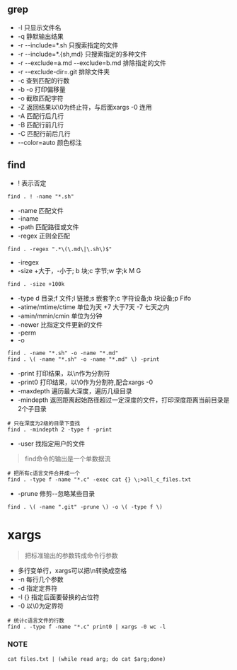 ## grep
* -l 只显示文件名
* -q 静默输出结果
* -r --include=\*.sh 只搜索指定的文件
* -r --include=\*.{sh,md} 只搜索指定的多种文件
* -r --exclude=a.md --exclude=b.md 排除指定的文件
* -r --exclude-dir=.git 排除文件夹
* -c 查到匹配的行数
* -b -o 打印偏移量
* -o 截取匹配字符
* -Z 返回结果以\0为终止符，与后面xargs -0 连用
* -A 匹配行后几行
* -B 匹配行前几行
* -C 匹配行前后几行
* --color=auto 颜色标注

## find
* ! 表示否定
```
find . ! -name "*.sh"
```
* -name 匹配文件
* -iname
* -path 匹配路径或文件
* -regex 正则全匹配 
```
find . -regex ".*\(\.md\|\.sh\)$"
```
* -iregex 
* -size +大于，-小于; b 块;c 字节;w 字;k M G 
```
find . -size +100k
```
* -type d 目录;f 文件;l 链接;s 嵌套字;c 字符设备;b 块设备;p Fifo
* -atime/mtime/ctime 单位为天  +7 大于7天  -7 七天之内
* -amin/mmin/cmin 单位为分钟
* -newer 比指定文件更新的文件
* -perm
* -o 
```
find . -name "*.sh" -o -name "*.md"
find . \( -name "*.sh" -o -name "*.md" \) -print
```
* -print 打印结果，以\n作为分割符
* -print0 打印结果，以\0作为分割符,配合xargs -0
* -maxdepth 遍历最大深度，遍历几级目录
* -mindepth 返回距离起始路径超过一定深度的文件，打印深度距离当前目录是2个子目录
```
# 只在深度为2级的目录下查找
find . -mindepth 2 -type f -print
```
* -user 找指定用户的文件
> find命令的输出是一个单数据流
```
# 把所有c语言文件合并成一个
find . -type f -name "*.c" -exec cat {} \;>all_c_files.txt
```
* -prune 修剪--忽略某些目录
```
find . \( -name ".git" -prune \) -o \( -type f \)
```

# xargs
> 把标准输出的参数转成命令行参数
* 多行变单行，xargs可以把\n转换成空格
* -n 每行几个参数
* -d 指定定界符
* -I {} 指定后面要替换的占位符
* -0 以\0为定界符
```
# 统计c语言文件的行数
find . -type f -name "*.c" print0 | xargs -0 wc -l
```
### NOTE
```
cat files.txt | (while read arg; do cat $arg;done)
```
